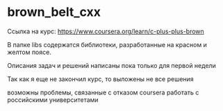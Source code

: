 # brown_belt_cxx
Ссылка на курс: https://www.coursera.org/learn/c-plus-plus-brown

В папке libs содержатся библиотеки, разработанные на красном и желтом поясе.

Описания задач и решений написаны пока только для первой недели

Так как я еще не закончил курс, то выложены не все решения

возможны проблемы, связанные с отказом coursera работать с российскими университетами
